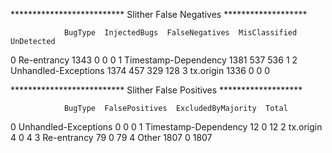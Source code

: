 
************************** Slither False Negatives *******************

                BugType  InjectedBugs  FalseNegatives  MisClassified  UnDetected
0           Re-entrancy          1343               0              0           0
1  Timestamp-Dependency          1381             537            536           1
2  Unhandled-Exceptions          1374             457            329         128
3             tx.origin          1336               0              0           0

************************** Slither False Positives *******************

                BugType  FalsePositives  ExcludedByMajority  Total
0  Unhandled-Exceptions               0                   0      0
1  Timestamp-Dependency              12                   0     12
2             tx.origin               4                   0      4
3           Re-entrancy              79                   0     79
4                 Other            1807                   0   1807
